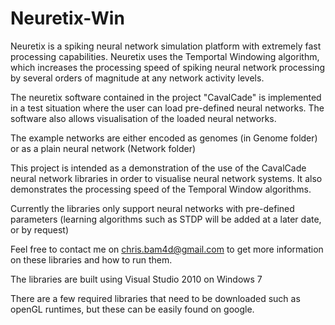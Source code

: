 Neuretix-Win
============

Neuretix is a spiking neural network simulation platform with extremely fast processing capabilities. Neuretix uses the Temportal Windowing algorithm, which increases the processing speed of spiking neural network processing by several orders of magnitude at any network activity levels.

The neuretix software contained in the project "CavalCade" is implemented in a test situation where the user can load pre-defined neural networks. The software also allows visualisation of the loaded neural networks.

The example networks are either encoded as genomes (in Genome folder) or as a plain neural network (Network folder)

This project is intended as a demonstration of the use of the CavalCade neural network libraries in order to visualise neural network systems. It also demonstrates the processing speed of the Temporal Window algorithms.

Currently the libraries only support neural networks with pre-defined parameters (learning algorithms such as STDP will be added at a later date, or by request)

Feel free to contact me on chris.bam4d@gmail.com to get more information on these libraries and how to run them.

The libraries are built using Visual Studio 2010 on Windows 7

There are a few required libraries that need to be downloaded such as openGL runtimes, but these can be easily found on google.